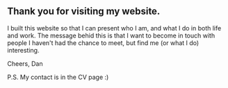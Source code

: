 ## Thank you for visiting my website.

I built this website so that I can present who I am, and what I do in both life and work.
The message behid this is that I want to become in touch with people I haven't had the chance to meet, but find me (or what I do) interesting.

Cheers,
Dan

P.S. My contact is in the CV page :)
